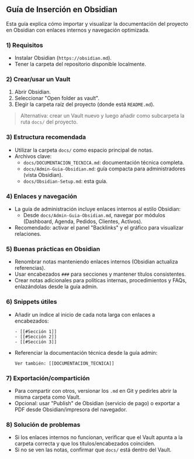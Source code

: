 ## Guía de Inserción en Obsidian

Esta guía explica cómo importar y visualizar la documentación del proyecto en Obsidian con enlaces internos y navegación optimizada.

### 1) Requisitos
- Instalar Obsidian (`https://obsidian.md`).
- Tener la carpeta del repositorio disponible localmente.

### 2) Crear/usar un Vault
1. Abrir Obsidian.
2. Seleccionar "Open folder as vault".
3. Elegir la carpeta raíz del proyecto (donde está `README.md`).

> Alternativa: crear un Vault nuevo y luego añadir como subcarpeta la ruta `docs/` del proyecto.

### 3) Estructura recomendada
- Utilizar la carpeta `docs/` como espacio principal de notas.
- Archivos clave:
  - `docs/DOCUMENTACION_TECNICA.md`: documentación técnica completa.
  - `docs/Admin-Guia-Obsidian.md`: guía compacta para administradores (vista Obsidian).
  - `docs/Obsidian-Setup.md`: esta guía.

### 4) Enlaces y navegación
- La guía de administración incluye enlaces internos al estilo Obsidian:
  - Desde `docs/Admin-Guia-Obsidian.md`, navegar por módulos (Dashboard, Agenda, Pedidos, Clientes, Activos).
- Recomendado: activar el panel "Backlinks" y el gráfico para visualizar relaciones.

### 5) Buenas prácticas en Obsidian
- Renombrar notas manteniendo enlaces internos (Obsidian actualiza referencias).
- Usar encabezados `###` para secciones y mantener títulos consistentes.
- Crear notas adicionales para políticas internas, procedimientos y FAQs, enlazándolas desde la guía admin.

### 6) Snippets útiles
- Añadir un índice al inicio de cada nota larga con enlaces a encabezados:
  ```
  - [[#Sección 1]]
  - [[#Sección 2]]
  - [[#Sección 3]]
  ```
- Referenciar la documentación técnica desde la guía admin:
  ```
  Ver también: [[DOCUMENTACION_TECNICA]]
  ```

### 7) Exportación/compartición
- Para compartir con otros, versionar los `.md` en Git y pedirles abrir la misma carpeta como Vault.
- Opcional: usar "Publish" de Obsidian (servicio de pago) o exportar a PDF desde Obsidian/impresora del navegador.

### 8) Solución de problemas
- Si los enlaces internos no funcionan, verificar que el Vault apunta a la carpeta correcta y que los títulos/encabezados coinciden.
- Si no se ven las notas, confirmar que `docs/` está dentro del Vault.


